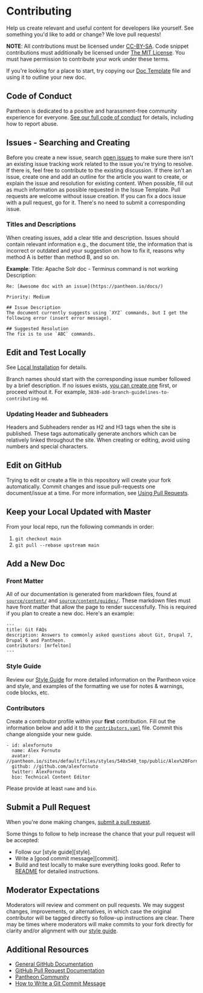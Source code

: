 # Contributing
Help us create relevant and useful content for developers like yourself. See something you'd like to add or change? We love pull requests!

**NOTE**: All contributions must be licensed under [CC-BY-SA](https://creativecommons.org/licenses/by-sa/4.0/). Code snippet contributions must additionally be licensed under [The MIT License](http://opensource.org/licenses/MIT). You must have permission to contribute your work under these terms.

If you're looking for a place to start, try copying our [Doc Template](/source/content/doc-template.md) file and using it to outline your new doc.

## Code of Conduct
Pantheon is dedicated to a positive and harassment-free community experience for everyone. [See our full code of conduct](source/_docs/code-of-conduct.md) for details, including how to report abuse.

## Issues - Searching and Creating
Before you create a new issue, search [open issues](https://github.com/pantheon-systems/documentation/issues/) to make sure there isn't an existing issue tracking work related to the issue you're trying to resolve. If there is, feel free to contribute to the existing discussion. If there isn't an issue, create one and add an outline for the article you want to create, or explain the issue and resolution for existing content. When possible, fill out as much information as possible requested in the Issue Template. Pull requests are welcome without issue creation. If you can fix a docs issue with a pull request, go for it. There's no need to submit a corresponding issue.

### Titles and Descriptions
When creating issues, add a clear title and description. Issues should contain relevant information e.g., the document title, the information that is incorrect or outdated and your suggestion on how to fix it, reasons why method A is better than method B, and so on.

**Example**:
Title: Apache Solr doc - Terminus command is not working
Description:

```
Re: [Awesome doc with an issue](https://pantheon.io/docs/)

Priority: Medium

## Issue Description
The document currently suggests using `XYZ` commands, but I get the following error (insert error message).

## Suggested Resolution
The fix is to use `ABC` commands.
```

## Edit and Test Locally
See [Local Installation](<README.md#local-installation>) for details.

Branch names should start with the corresponding issue number followed by a brief description. If no issues exists, [you can create one](https://github.com/pantheon-systems/documentation/issues/new?title=New%20Doc%20Proposal%20&body=Priority%20(Low%E2%80%9A%20Medium%E2%80%9A%20High)%3A%0A%0A%23%23%20Title%0A%0A%0A%23%23%20Description%0A%0A%0A%23%23%20Outline%0A%0A%0A%23%23%20Expected%20Audience%0A%0A%0A%23%23%20Path%0A(e.g.%20%60source%2Fdocs%2Farticles%2Fsites%2Fcode%60%20or%20%60source%2Fdocs%2Farticles%2Fwordpress%60)&labels=new%20doc) first, or proceed without it. For example, `3830-add-branch-guidelines-to-contributing-md`.

### Updating Header and Subheaders
Headers and Subheaders render as H2 and H3 tags when the site is published. These tags automatically generate anchors which can be relatively linked throughout the site. When creating or editing, avoid using numbers and special characters.

## Edit on GitHub
Trying to edit or create a file in this repository will create your fork automatically. Commit changes and issue pull-requests one document/issue at a time. For more information, see [Using Pull Requests](https://help.github.com/articles/using-pull-requests/).

## Keep your Local Updated with Master
From your local repo, run the following commands in order:
1. `git checkout main`
2. `git pull --rebase upstream main`

## Add a New Doc

### Front Matter
All of our documentation is generated from markdown files, found at [`source/content/`](/source/content/) and [`source/content/guides/`](source/content/guides/). These markdown files must have front matter that allow the page to render successfully. This is required if you plan to create a new doc. Here's an example:

```
---
title: Git FAQs
description: Answers to commonly asked questions about Git, Drupal 7, Drupal 6 and Pantheon.
contributors: [mrfelton]
---
```

### Style Guide

Review our [Style Guide](https://pantheon.io/docs/style-guide/) for more detailed information on the Pantheon voice and style, and examples of the formatting we use for notes & warnings, code blocks, etc.

### Contributors
Create a contributor profile within your **first** contribution. Fill out the information below and add it to the [`contributors.yaml`](/source/data/contributor.yaml) file. Commit this change alongside your new guide.

```
- id: alexfornuto
  name: Alex Fornuto
  avatar: //pantheon.io/sites/default/files/styles/540x540_top/public/Alex%20Fornuto.jpg
  github: //github.com/alexfornuto
  twitter: AlexFornuto
  bio: Technical Content Editor
```

Please provide at least `name` and `bio`.

## Submit a Pull Request
When you're done making changes, [submit a pull request](https://github.com/pantheon-systems/documentation/compare/).

Some things to follow to help increase the chance that your pull request will be accepted:

* Follow our [style guide][style].
* Write a [good commit message][commit].
* Build and test locally to make sure everything looks good. Refer to [README](https://github.com/pantheon-systems/documentation/blob/main/README.md) for detailed instructions.


## Moderator Expectations
Moderators will review and comment on pull requests. We may suggest changes, improvements, or alternatives, in which case the original contributor will be tagged directly so follow-up instructions are clear. There may be times where moderators will make commits to your fork directly for clarity and/or alignment with our [style guide](https://pantheon.io/docs/style-guide/).

## Additional Resources

* [General GitHub Documentation](http://help.github.com/)
* [GitHub Pull Request Documentation](http://help.github.com/send-pull-requests/)
* [Pantheon Community](https://pantheon.io/docs/pantheon-community/)
* [How to Write a Git Commit Message](http://chris.beams.io/posts/git-commit/)

